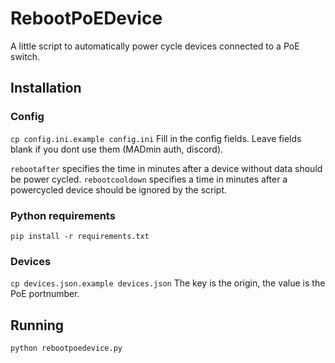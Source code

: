 # RebootPoEDevice

A little script to automatically power cycle devices connected to a PoE switch.

## Installation

### Config
`cp config.ini.example config.ini`
Fill in the config fields. Leave fields blank if you dont use them (MADmin auth, discord).

`rebootafter` specifies the time in minutes after a device without data should be power cycled. `rebootcooldown` specifies a time in minutes after a powercycled device should be ignored by the script.

### Python requirements
`pip install -r requirements.txt`

### Devices
`cp devices.json.example devices.json`
The key is the origin, the value is the PoE portnumber.


## Running
`python rebootpoedevice.py`